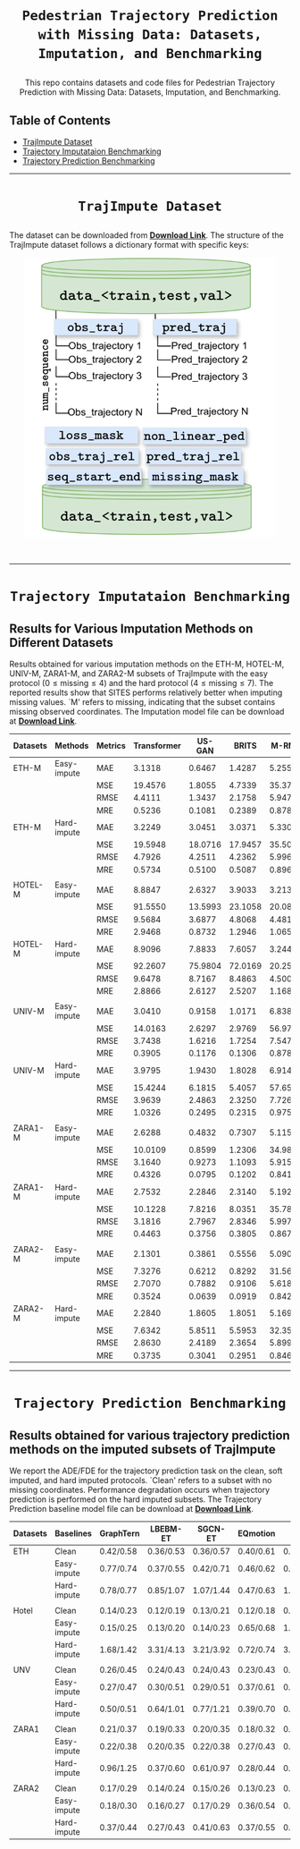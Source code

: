 # <p align=center>`Pedestrian Trajectory Prediction with Missing Data: Datasets, Imputation, and Benchmarking`<br>
<p align=center> This repo contains datasets and code files for Pedestrian Trajectory Prediction with Missing Data: Datasets, Imputation, and Benchmarking.<br>


## Table of Contents

- [TrajImpute Dataset](#TrajImpute-Dataset)
- [Trajectory Imputataion Benchmarking](#Language-Guided-Network)
- [Trajectory Prediction Benchmarking](#Language-Guided-Network)

***

  # <p align=center> `TrajImpute Dataset`<br>
  The dataset can be downloaded from [**Download Link**](https://drive.google.com/drive/folders/1AoKeBmJQPEiUAmAn4qpefRMc89XxHgRL?usp=sharing). The structure of the TrajImpute dataset follows a dictionary format with specific keys:

<p align="center">
<img src="/TrajImpute.png" width="450" height="500"/>
<p><br>

***
  # <p align=center> `Trajectory Imputataion Benchmarking` <br>

  ## Results for Various Imputation Methods on Different Datasets

Results obtained for various imputation methods on the ETH-M, HOTEL-M, UNIV-M, ZARA1-M, and ZARA2-M subsets of TrajImpute with the easy protocol ($0 \leq \text{missing} \leq 4$) and the hard protocol ($4 \leq \text{missing} \leq 7$). The reported results show that SITES performs relatively better when imputing missing values. `M' refers to missing, indicating that the subset contains missing observed coordinates. The Imputation model file can be download at [**Download Link**](https://drive.google.com/drive/folders/16A3yo-FKzuBmMbr3eRYgiQCJ4inaSf1j?usp=sharing).

| Datasets | Methods         | Metrics | Transformer | US-GAN | BRITS  | M-RNN  | TimesNet | SAITS  |
|----------|-----------------|---------|-------------|--------|--------|--------|----------|--------|
| ETH-M    | Easy-impute     | MAE     | 3.1318      | 0.6467 | 1.4287 | 5.2558 | 1.1353   | 0.5031 |
|          |                 | MSE     | 19.4576     | 1.8055 | 4.7339 | 35.3738| 4.9441   | 0.9909 |
|          |                 | RMSE    | 4.4111      | 1.3437 | 2.1758 | 5.9476 | 2.2235   | 0.9954 |
|          |                 | MRE     | 0.5236      | 0.1081 | 0.2389 | 0.8787 | 0.1898   | 0.0841 |
|  ETH-M  | Hard-impute     | MAE     | 3.2249      | 3.0451 | 3.0371 | 5.3309 | 1.3656   | 0.9965 |
|          |                 | MSE     | 19.5948     | 18.0716| 17.9457| 35.5047| 4.9937   | 2.5934 |
|          |                 | RMSE    | 4.7926      | 4.2511 | 4.2362 | 5.9965 | 2.5054   | 1.6104 |
|          |                 | MRE     | 0.5734      | 0.5100 | 0.5087 | 0.8962 | 0.2287   | 0.1669 |
|          |                 |       |        |   |  |   |     |   |
| HOTEL-M  | Easy-impute     | MAE     | 8.8847      | 2.6327 | 3.9033 | 3.2133 | 7.4037   | 2.1930 |
|          |                 | MSE     | 91.5550     | 13.5993| 23.1058| 20.0857| 124.5438 | 8.7460 |
|          |                 | RMSE    | 9.5684      | 3.6877 | 4.8068 | 4.4817 | 11.1599  | 2.9574 |
|          |                 | MRE     | 2.9468      | 0.8732 | 1.2946 | 1.0658 | 2.4556   | 0.7274 |
| HOTEL-M   | Hard-impute     | MAE     | 8.9096      | 7.8833 | 7.6057 | 3.2443 | 7.9484   | 2.6050 |
|          |                 | MSE     | 92.2607     | 75.9804| 72.0169| 20.2543| 106.7010 | 16.0168|
|          |                 | RMSE    | 9.6478      | 8.7167 | 8.4863 | 4.5005 | 11.3296  | 4.0021 |
|          |                 | MRE     | 2.8866      | 2.6127 | 2.5207 | 1.1686 | 2.6343   | 0.8634 |
|          |                 |       |        |   |  |   |     |   |
| UNIV-M   | Easy-impute     | MAE     | 3.0410      | 0.9158 | 1.0171 | 6.8380 | 0.6713   | 0.1939 |
|          |                 | MSE     | 14.0163     | 2.6297 | 2.9769 | 56.9715| 0.7631   | 0.0697 |
|          |                 | RMSE    | 3.7438      | 1.6216 | 1.7254 | 7.5479 | 0.8736   | 0.2639 |
|          |                 | MRE     | 0.3905      | 0.1176 | 0.1306 | 0.8780 | 0.0862   | 0.0249 |
| UNIV-M    | Hard-impute     | MAE     | 3.9795      | 1.9430 | 1.8028 | 6.9148 | 0.9421   | 0.6158 |
|          |                 | MSE     | 15.4244     | 6.1815 | 5.4057 | 57.6533| 1.5827   | 0.6003 |
|          |                 | RMSE    | 3.9639      | 2.4863 | 2.3250 | 7.7268 | 1.2581   | 0.7748 |
|          |                 | MRE     | 1.0326      | 0.2495 | 0.2315 | 0.9751 | 0.1210   | 0.0791 |
|          |                 |       |        |   |  |   |     |   |
| ZARA1-M  | Easy-impute     | MAE     | 2.6288      | 0.4832 | 0.7307 | 5.1152 | 0.3125   | 0.2054 |
|          |                 | MSE     | 10.0109     | 0.8599 | 1.2306 | 34.9869| 0.1768   | 0.0775 |
|          |                 | RMSE    | 3.1640      | 0.9273 | 1.1093 | 5.9150 | 0.4204   | 0.2784 |
|          |                 | MRE     | 0.4326      | 0.0795 | 0.1202 | 0.8417 | 0.0514   | 0.0338 |
|ZARA1-M   | Hard-impute     | MAE     | 2.7532      | 2.2846 | 2.3140 | 5.1921 | 0.5699   | 0.6277 |
|          |                 | MSE     | 10.1228     | 7.8216 | 8.0351 | 35.7821| 0.6327   | 0.8287 |
|          |                 | RMSE    | 3.1816      | 2.7967 | 2.8346 | 5.9976 | 0.7955   | 0.9103 |
|          |                 | MRE     | 0.4463      | 0.3756 | 0.3805 | 0.8673 | 0.0937   | 0.1032 |
|          |                 |       |        |   |  |   |     |   |
| ZARA2-M  | Easy-impute     | MAE     | 2.1301      | 0.3861 | 0.5556 | 5.0905 | 0.2409   | 0.1314 |
|          |                 | MSE     | 7.3276      | 0.6212 | 0.8292 | 31.5674| 0.1329   | 0.0385 |
|          |                 | RMSE    | 2.7070      | 0.7882 | 0.9106 | 5.6185 | 0.3645   | 0.1963 |
|          |                 | MRE     | 0.3524      | 0.0639 | 0.0919 | 0.8422 | 0.0399   | 0.0217 |
| ZARA2-M   | Hard-impute     | MAE     | 2.2840      | 1.8605 | 1.8051 | 5.1698 | 0.5031   | 0.3632 |
|          |                 | MSE     | 7.6342      | 5.8511 | 5.5953 | 32.3531| 0.6525   | 0.4313 |
|          |                 | RMSE    | 2.8630      | 2.4189 | 2.3654 | 5.8994 | 0.8077   | 0.6567 |
|          |                 | MRE     | 0.3735      | 0.3041 | 0.2951 | 0.8465 | 0.0823   | 0.0593 |


***

# <p align=center> `Trajectory Prediction Benchmarking` <br>

  ## Results obtained for various trajectory prediction methods on the imputed subsets of TrajImpute

We report the ADE/FDE for the trajectory prediction task on the clean, soft imputed, and hard imputed protocols. `Clean' refers to a subset with no missing coordinates. Performance degradation occurs when trajectory prediction is performed on the hard imputed subsets. The Trajectory Prediction baseline model file can be download at [**Download Link**](https://drive.google.com/drive/folders/16A3yo-FKzuBmMbr3eRYgiQCJ4inaSf1j?usp=sharing).

| Datasets | Baselines       | GraphTern | LBEBM-ET  | SGCN-ET  | EQmotion  | TUTR     | GPGraph   |
|----------|-----------------|-----------|-----------|----------|-----------|----------|-----------|
| ETH      | Clean           | 0.42/0.58 | 0.36/0.53 | 0.36/0.57| 0.40/0.61 | 0.40/0.61| 0.43/0.63 |
|          | Easy-impute     | 0.77/0.74 | 0.37/0.55 | 0.42/0.71| 0.46/0.62 | 0.54/0.73| 0.45/0.75 |
|          | Hard-impute     | 0.78/0.77 | 0.85/1.07 | 1.07/1.44| 0.47/0.63 | 1.12/1.53| 0.92/0.93 |
|          |                 |           |           |          |           |          |            |
| Hotel    | Clean           | 0.14/0.23 | 0.12/0.19 | 0.13/0.21| 0.12/0.18 | 0.11/0.18| 0.18/0.30 |
|          | Easy-impute     | 0.15/0.25 | 0.13/0.20 | 0.14/0.23| 0.65/0.68 | 1.31/1.66| 0.19/0.31 |
|          | Hard-impute     | 1.68/1.42 | 3.31/4.13 | 3.21/3.92| 0.72/0.74 | 3.36/3.95| 1.89/1.70 |
|          |                 |           |           |          |           |          |            |
| UNV      | Clean           | 0.26/0.45 | 0.24/0.43 | 0.24/0.43| 0.23/0.43 | 0.23/0.42| 0.24/0.42 |
|          | Easy-impute     | 0.27/0.47 | 0.30/0.51 | 0.29/0.51| 0.37/0.61 | 0.31/0.49| 0.25/0.44 |
|          | Hard-impute     | 0.50/0.51 | 0.64/1.01 | 0.77/1.21| 0.39/0.70 | 0.59/0.85| 0.53/0.50 |
|          |                 |           |           |          |           |          |            |
| ZARA1    | Clean           | 0.21/0.37 | 0.19/0.33 | 0.20/0.35| 0.18/0.32 | 0.18/0.34| 0.17/0.31 |
|          | Easy-impute     | 0.22/0.38 | 0.20/0.35 | 0.22/0.38| 0.27/0.43 | 0.24/0.41| 0.18/0.32 |
|          | Hard-impute     | 0.96/1.25 | 0.37/0.60 | 0.61/0.97| 0.28/0.44 | 0.50/0.77| 0.58/0.45 |
|          |                 |           |           |          |           |          |            |
| ZARA2    | Clean           | 0.17/0.29 | 0.14/0.24 | 0.15/0.26| 0.13/0.23 | 0.13/0.25| 0.15/0.29 |
|          | Easy-impute     | 0.18/0.30 | 0.16/0.27 | 0.17/0.29| 0.36/0.54 | 0.25/0.37| 0.29/0.30 |
|          | Hard-impute     | 0.37/0.44 | 0.27/0.43 | 0.41/0.63| 0.37/0.55 | 0.33/0.50| 0.36/0.34 |

